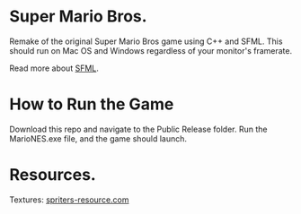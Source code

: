 # Super Mario Bros.

Remake of the original Super Mario Bros game using C++ and SFML. This should run on Mac OS and Windows regardless of your monitor's framerate.

Read more about [SFML](https://www.sfml-dev.org/tutorials/2.5/).

# How to Run the Game
Download this repo and navigate to the Public Release folder. Run the MarioNES.exe file, and the game should launch.

# Resources.
Textures: [spriters-resource.com](https://www.spriters-resource.com/nes/supermariobros/)

